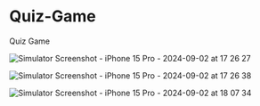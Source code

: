 # Quiz-Game
Quiz Game

![Simulator Screenshot - iPhone 15 Pro - 2024-09-02 at 17 26 27](https://github.com/user-attachments/assets/7200a286-7a94-4d26-9b2d-840d8fd322a4)

![Simulator Screenshot - iPhone 15 Pro - 2024-09-02 at 17 26 38](https://github.com/user-attachments/assets/995a059e-ff80-4f50-beb6-11235455b91c)


![Simulator Screenshot - iPhone 15 Pro - 2024-09-02 at 18 07 34](https://github.com/user-attachments/assets/bb34b445-00d5-4e3d-99dc-1ebc0e766b2d)
